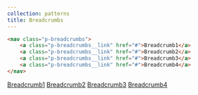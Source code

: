 ```yaml
---
collection: patterns
title: Breadcrumbs
---
```


```html
<nav class="p-breadcrumbs">
    <a class="p-breadcrumbs__link" href="#">Breadcrumb1</a>
    <a class="p-breadcrumbs__link" href="#">Breadcrumb2</a>
    <a class="p-breadcrumbs__link" href="#">Breadcrumb3</a>
    <a class="p-breadcrumbs__link" href="#">Breadcrumb4</a>
</nav>
```

<nav class="p-breadcrumbs">
    <a class="p-breadcrumbs__link" href="#">Breadcrumb1</a>
    <a class="p-breadcrumbs__link" href="#">Breadcrumb2</a>
    <a class="p-breadcrumbs__link" href="#">Breadcrumb3</a>
    <a class="p-breadcrumbs__link" href="#">Breadcrumb4</a>
</nav>
